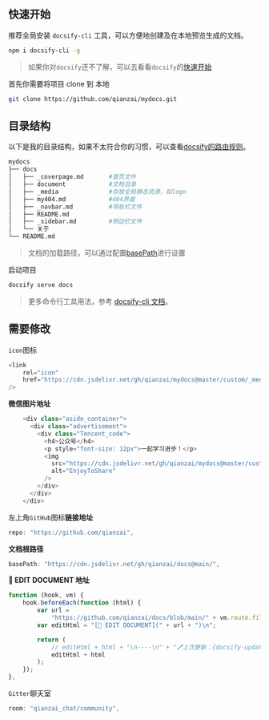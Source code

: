 ## 快速开始

推荐全局安装 `docsify-cli` 工具，可以方便地创建及在本地预览生成的文档。

```bash
npm i docsify-cli -g
```

> 如果你对`docsify`还不了解，可以去看看`docsify`的[快速开始](https://docsify.js.org/#/zh-cn/quickstart)

首先你需要将项目 clone 到 本地

```bash
git clone https://github.com/qianzai/mydocs.git
```

## 目录结构

以下是我的目录结构，如果不太符合你的习惯，可以查看[docsify的路由规则](https://docsify.js.org/#/zh-cn/more-pages)。

```bash
mydocs
├── docs
│   ├── _coverpage.md		#首页文件
│   ├── document			#文档目录
│   ├── _media				#存放全局静态资源，如logo
│   ├── my404.md			#404界面
│   ├── _navbar.md			#导航栏文件
│   ├── README.md
│   ├── _sidebar.md			#侧边栏文件
│   └── 关于					
└── README.md
```

> 文档的加载路径，可以通过配置[basePath](https://docsify.js.org/#/zh-cn/configuration?id=basepath)进行设置

启动项目

```bash
docsify serve docs
```

> 更多命令行工具用法，参考 [docsify-cli 文档](https://github.com/docsifyjs/docsify-cli)。

## 需要修改

`icon`图标

```js
<link
    rel="icon"
    href="https://cdn.jsdelivr.net/gh/qianzai/mydocs@master/custom/_media/favicon.ico"
/>
```

**微信图片地址**

```js
    <div class="aside_container">
      <div class="advertisement">
        <div class="Tencent_code">
          <h4>公众号</h4>
          <p style="font-size: 12px">一起学习进步！</p>
          <img
            src="https://cdn.jsdelivr.net/gh/qianzai/mydocs@master/custom/_media/微信公众号.jpg"
            alt="EnjoyToShare"
          />
        </div>
      </div>
    </div>
```

左上角`GitHub`图标**链接地址**

```js
repo: "https://github.com/qianzai",
```

**文档根路径**

```js
basePath: "https://cdn.jsdelivr.net/gh/qianzai/docs@main/",
```

**📝 EDIT DOCUMENT 地址**

```js
function (hook, vm) {
    hook.beforeEach(function (html) {
        var url =
            "https://github.com/qianzai/docs/blob/main/" + vm.route.file;
        var editHtml = "[📝 EDIT DOCUMENT](" + url + ")\n";

        return (
            // editHtml + html + "\n----\n" + "🖊️上次更新：{docsify-updated}"
            editHtml + html
        );
    });
},
```

`Gitter`聊天室

```js
room: "qianzai_chat/community",
```

